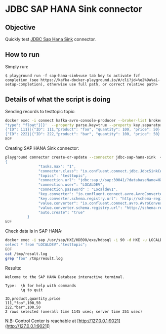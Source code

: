 # JDBC SAP HANA Sink connector



## Objective

Quickly test [JDBC Sap Hana Sink](https://docs.confluent.io/current/connect/kafka-connect-jdbc/sink-connector) connector.


## How to run

Simply run:

```
$ playground run -f sap-hana-sink<use tab key to activate fzf completion (see https://kafka-docker-playground.io/#/cli?id=%e2%9a%a1-setup-completion), otherwise use full path, or correct relative path>
```

## Details of what the script is doing

Sending records to testtopic topic:

```bash
docker exec -i connect kafka-avro-console-producer --broker-list broker:9092 --property schema.registry.url=http://schema-registry:8081 --topic testtopic --property key.schema='{"type":"record","namespace": "io.confluent.connect.avro","name":"myrecordkey","fields":[{"name":"ID","type":"long"}]}' --property value.schema='{"type":"record","name":"myrecordvalue","fields":[{"name":"ID","type":"long"},{"name":"product", "type": "string"}, {"name":"quantity", "type": "int"}, {"name":"price",
"type": "float"}]}'  --property parse.key=true --property key.separator="|" << EOF
{"ID": 111}|{"ID": 111,"product": "foo", "quantity": 100, "price": 50}
{"ID": 222}|{"ID": 222,"product": "bar", "quantity": 100, "price": 50}
EOF
```

Creating SAP HANA Sink connector:

```bash
playground connector create-or-update --connector jdbc-sap-hana-sink  << EOF
{
               "tasks.max": "1",
               "connector.class": "io.confluent.connect.jdbc.JdbcSinkConnector",
               "topics": "testtopic",
               "connection.url": "jdbc:sap://sap:39041/?databaseName=HXE&reconnect=true&statementCacheSize=512",
               "connection.user": "LOCALDEV",
               "connection.password" : "Localdev1",
               "key.converter": "io.confluent.connect.avro.AvroConverter",
               "key.converter.schema.registry.url": "http://schema-registry:8081",
               "value.converter": "io.confluent.connect.avro.AvroConverter",
               "value.converter.schema.registry.url": "http://schema-registry:8081",
               "auto.create": "true"
          }
EOF
```

Check data is in SAP HANA:

```bash
docker exec -i sap /usr/sap/HXE/HDB90/exe/hdbsql -i 90 -d HXE -u LOCALDEV -p Localdev1  > /tmp/result.log  2>&1 <<-EOF
select * from "LOCALDEV"."testtopic";
EOF
cat /tmp/result.log
grep "foo" /tmp/result.log
```

Results:

```
Welcome to the SAP HANA Database interactive terminal.
                                           
Type:  \h for help with commands          
       \q to quit                         

ID,product,quantity,price
111,"foo",100,50
222,"bar",100,50
2 rows selected (overall time 1145 usec; server time 251 usec)
```

N.B: Control Center is reachable at [http://127.0.0.1:9021](http://127.0.0.1:9021])
